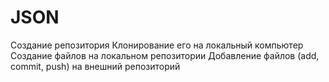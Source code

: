 # JSON
Создание репозитория
Клонирование его на локальный компьютер
Создание файлов на локальном репозитории
Добавление файлов (add, commit, push) на внешний репозиторий
